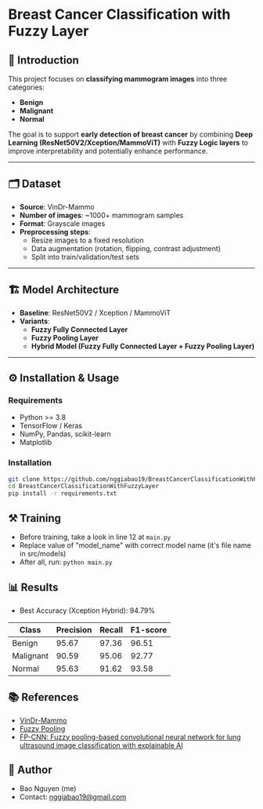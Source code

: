 # Breast Cancer Classification with Fuzzy Layer  

## 📌 Introduction  
This project focuses on **classifying mammogram images** into three categories:  
- **Benign**  
- **Malignant**  
- **Normal**  

The goal is to support **early detection of breast cancer** by combining **Deep Learning (ResNet50V2/Xception/MammoViT)** with **Fuzzy Logic layers** to improve interpretability and potentially enhance performance.  

---

## 🗂️ Dataset  
- **Source**: VinDr-Mammo
- **Number of images**: ~1000+ mammogram samples  
- **Format**: Grayscale images  
- **Preprocessing steps**:  
  - Resize images to a fixed resolution  
  - Data augmentation (rotation, flipping, contrast adjustment)  
  - Split into train/validation/test sets  

---

## 🏗️ Model Architecture  
- **Baseline**: ResNet50V2 / Xception / MammoViT
- **Variants**:  
  - **Fuzzy Fully Connected Layer**  
  - **Fuzzy Pooling Layer**  
  - **Hybrid Model (Fuzzy Fully Connected Layer + Fuzzy Pooling Layer)**  

---

## ⚙️ Installation & Usage  

### Requirements  
- Python >= 3.8  
- TensorFlow / Keras  
- NumPy, Pandas, scikit-learn  
- Matplotlib  

### Installation  
```bash
git clone https://github.com/nggiabao19/BreastCancerClassificationWithFuzzyLayer.git
cd BreastCancerClassificationWithFuzzyLayer
pip install -r requirements.txt
```
## ⚒️ Training
- Before training, take a look in line 12 at `main.py`
- Replace value of "model_name" with correct model name (it's file name in src/models)
- After all, run:
`python main.py`
## 📊 Results
- Best Accuracy (Xception Hybrid): 94.79%
  
| Class     | Precision | Recall | F1-score |
| --------- | --------- | ------ | -------- |
| Benign    |  95.67    | 97.36  | 96.51    |
| Malignant |  90.59    | 95.06  | 92.77    |
| Normal    |  95.63    | 91.62  | 93.58    |

## 📚 References
- [VinDr-Mammo](https://vindr.ai/datasets/mammo)
- [Fuzzy Pooling](https://arxiv.org/abs/2202.08372)
- [FP-CNN: Fuzzy pooling-based convolutional neural network for lung ultrasound image classification with explainable AI](https://www.sciencedirect.com/science/article/pii/S0010482523008727)

## 🐧 Author
- Bao Nguyen (me)
- Contact: nggiabao19@gmail.com


